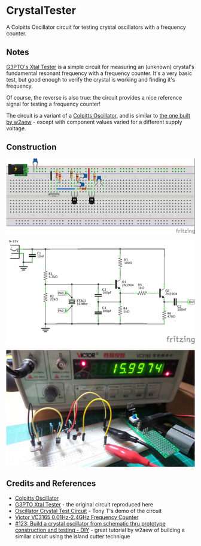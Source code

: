 # CrystalTester

A Colpitts Oscillator circuit for testing crystal oscillators with a frequency counter.

## Notes

[G3PTO's Xtal Tester](http://www.qsl.net/g3pto/xtest.html) is a simple circuit for
measuring an (unknown) crystal's fundamental resonant frequency with a frequency counter.
It's a very basic test, but good enough to verify the crystal is working and finding it's frequency.

Of course, the reverse is also true: the circuit provides a nice reference signal for testing a frequency counter!

The circuit is a variant of a [Colpitts Oscillator](https://en.wikipedia.org/wiki/Colpitts_oscillator),
and is similar to [the one built by w2aew](https://youtu.be/blalAktxFoI) - except with component values varied for a different supply voltage.

## Construction

![Breadboard](./assets/CrystalTester_bb.jpg?raw=true)

![The Schematic](./assets/CrystalTester_schematic.jpg?raw=true)

![The Build](./assets/CrystalTester_build.jpg?raw=true)

## Credits and References
* [Colpitts Oscillator](https://en.wikipedia.org/wiki/Colpitts_oscillator)
* [G3PTO Xtal Tester](http://www.qsl.net/g3pto/xtest.html) - the original circuit reproduced here
* [Oscillator Crystal Test Circuit](https://youtu.be/EiBTzh7DQ0I) - Tony T's demo of the circuit
* [Victor VC3165 0.01Hz-2.4GHz Frequency Counter](http://www.amazon.com/gp/product/B00CW8Q2Z0/ref=as_li_tl?ie=UTF8&camp=1789&creative=390957&creativeASIN=B00CW8Q2Z0&linkCode=as2&tag=itsaprli-20&linkId=3GSZ3KBONNZVLXTF)
* [#123: Build a crystal oscillator from schematic thru prototype construction and testing - DIY](https://youtu.be/blalAktxFoI) - great tutorial by w2aew of building a similar circuit using the island cutter technique
